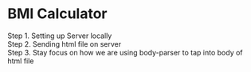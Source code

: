 # BMI Calculator
Step 1. Setting up Server locally  
Step 2. Sending html file on server  
Step 3. Stay focus on how we are using body-parser to tap into body of html file  
